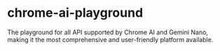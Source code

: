 # chrome-ai-playground
The playground for all API supported by Chrome AI and Gemini Nano, making it the most comprehensive and user-friendly platform available.
